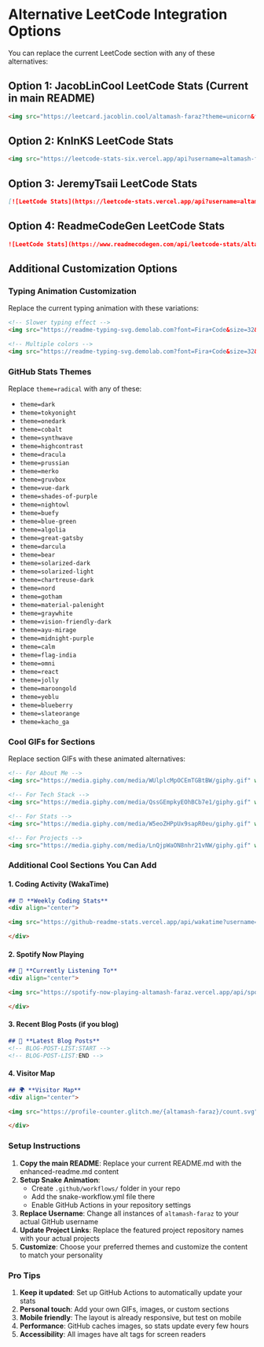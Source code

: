 # Alternative LeetCode Integration Options

You can replace the current LeetCode section with any of these alternatives:

## Option 1: JacobLinCool LeetCode Stats (Current in main README)
```markdown
<img src="https://leetcard.jacoblin.cool/altamash-faraz?theme=unicorn&font=Baloo%202&ext=contest" />
```

## Option 2: KnlnKS LeetCode Stats  
```markdown
<img src="https://leetcode-stats-six.vercel.app/api?username=altamash-faraz&theme=dark" />
```

## Option 3: JeremyTsaii LeetCode Stats
```markdown
[![LeetCode Stats](https://leetcode-stats.vercel.app/api?username=altamash-faraz&theme=Dark)](https://github.com/JeremyTsaii/leetcode-stats)
```

## Option 4: ReadmeCodeGen LeetCode Stats
```markdown
![LeetCode Stats](https://www.readmecodegen.com/api/leetcode-stats/altamash-faraz?theme=dark&font=Fira%20Code&template=minimal)
```

## Additional Customization Options

### Typing Animation Customization
Replace the current typing animation with these variations:

```markdown
<!-- Slower typing effect -->
<img src="https://readme-typing-svg.demolab.com?font=Fira+Code&size=32&duration=4000&pause=1000&color=A9FEF7&center=true&vCenter=true&width=940&lines=Hey!+It's+Altamash+Faraz;Computer+Engineering+Student;Full+Stack+Developer;AI+%26+ML+Enthusiast" />

<!-- Multiple colors -->
<img src="https://readme-typing-svg.demolab.com?font=Fira+Code&size=32&duration=2800&pause=2000&multiline=true&width=940&height=100&lines=Hey!+I'm+%3Cspan+style%3D'color%3A+%2300ff88'%3EAltamash+Faraz%3C/span%3E;%3Cspan+style%3D'color%3A+%23ff6b6b'%3EComputer+Engineer%3C/span%3E+%26+%3Cspan+style%3D'color%3A+%234ecdc4'%3EDeveloper%3C/span%3E" />
```

### GitHub Stats Themes
Replace `theme=radical` with any of these:

- `theme=dark`
- `theme=tokyonight` 
- `theme=onedark`
- `theme=cobalt`
- `theme=synthwave`
- `theme=highcontrast`
- `theme=dracula`
- `theme=prussian`
- `theme=merko`
- `theme=gruvbox`
- `theme=vue-dark`
- `theme=shades-of-purple`
- `theme=nightowl`
- `theme=buefy`
- `theme=blue-green`
- `theme=algolia`
- `theme=great-gatsby`
- `theme=darcula`
- `theme=bear`
- `theme=solarized-dark`
- `theme=solarized-light`
- `theme=chartreuse-dark`
- `theme=nord`
- `theme=gotham`
- `theme=material-palenight`
- `theme=graywhite`
- `theme=vision-friendly-dark`
- `theme=ayu-mirage`
- `theme=midnight-purple`
- `theme=calm`
- `theme=flag-india`
- `theme=omni`
- `theme=react`
- `theme=jolly`
- `theme=maroongold`
- `theme=yeblu`
- `theme=blueberry`
- `theme=slateorange`
- `theme=kacho_ga`

### Cool GIFs for Sections
Replace section GIFs with these animated alternatives:

```markdown
<!-- For About Me -->
<img src="https://media.giphy.com/media/WUlplcMpOCEmTGBtBW/giphy.gif" width="40">

<!-- For Tech Stack -->
<img src="https://media.giphy.com/media/QssGEmpkyEOhBCb7e1/giphy.gif" width="35">

<!-- For Stats -->
<img src="https://media.giphy.com/media/W5eoZHPpUx9sapR0eu/giphy.gif" width="30">

<!-- For Projects -->
<img src="https://media.giphy.com/media/LnQjpWaON8nhr21vNW/giphy.gif" width="40">
```

### Additional Cool Sections You Can Add

#### 1. Coding Activity (WakaTime)
```markdown
## ⏰ **Weekly Coding Stats**
<div align="center">

<img src="https://github-readme-stats.vercel.app/api/wakatime?username=altamash-faraz&theme=radical&hide_border=true" />

</div>
```

#### 2. Spotify Now Playing
```markdown
## 🎵 **Currently Listening To**
<div align="center">

<img src="https://spotify-now-playing-altamash-faraz.vercel.app/api/spotify-playing" width="350" />

</div>
```

#### 3. Recent Blog Posts (if you blog)
```markdown
## 📝 **Latest Blog Posts**
<!-- BLOG-POST-LIST:START -->
<!-- BLOG-POST-LIST:END -->
```

#### 4. Visitor Map
```markdown
## 🌍 **Visitor Map**
<div align="center">

<img src="https://profile-counter.glitch.me/{altamash-faraz}/count.svg" />

</div>
```

### Setup Instructions

1. **Copy the main README**: Replace your current README.md with the enhanced-readme.md content
2. **Setup Snake Animation**: 
   - Create `.github/workflows/` folder in your repo
   - Add the snake-workflow.yml file there
   - Enable GitHub Actions in your repository settings
3. **Replace Username**: Change all instances of `altamash-faraz` to your actual GitHub username
4. **Update Project Links**: Replace the featured project repository names with your actual projects
5. **Customize**: Choose your preferred themes and customize the content to match your personality

### Pro Tips

1. **Keep it updated**: Set up GitHub Actions to automatically update your stats
2. **Personal touch**: Add your own GIFs, images, or custom sections
3. **Mobile friendly**: The layout is already responsive, but test on mobile
4. **Performance**: GitHub caches images, so stats update every few hours
5. **Accessibility**: All images have alt tags for screen readers
